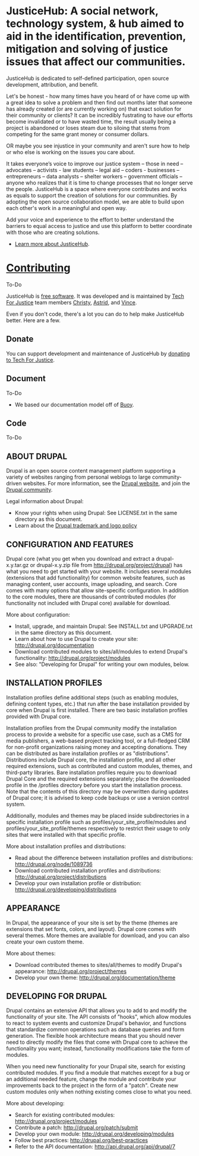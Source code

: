 # JusticeHub: A social network, technology system, & hub aimed to aid in the identification, prevention, mitigation and solving of justice issues that affect our communities.

JusticeHub is dedicated to self-defined participation, open source development, attribution, and benefit.

Let's be honest - how many times have you heard of or have come up with a great idea to solve a problem and then find out months later that someone has already created (or are currently working on) that exact solution for their community or clients? It can be incredibly fustrating to have our efforts become invalidated or to have wasted time, the result usually being a project is abandoned or loses steam due to siloing that stems from competing for the same grant money or consumer dollars.

OR maybe you see injustice in your community and aren't sure how to help or who else is working on the issues you care about.

It takes everyone’s voice to improve our justice system – those in need – advocates – activists - law students – legal aid – coders - businesses – entrepreneurs – data analysts – shelter workers – government officials – anyone who realizes that it is time to change processes that no longer serve the people. JusticeHub is a space where everyone contributes and works as equals to support the creation of solutions for our communities. By adopting the open source collaboration model, we are able to build upon each other's work in a meaningful and open way.

Add your voice and experience to the effort to better understand the barriers to equal access to justice and use this platform to better coordinate with those who are creating solutions.

* [Learn more about JusticeHub](https://github.com/TechForJustice/JusticeHub/wiki).

# [Contributing](#)
To-Do

JusticeHub is [free software](https://www.gnu.org/philosophy/free-sw.en.html "What is free software?"). It was developed and is maintained by [Tech For Justice](https://github.com/TechForJustice) team members [Christy](https://github.com/christyleos), [Astrid](https://github.com/astridw), and [Vince](https://github.com/vincentshadow). 

Even if you don't code, there's a lot you can do to help make JusticeHub better. Here are a few.

## Donate

You can support development and maintenance of JusticeHub by [donating to Tech For Justice](http://www.techforjustice.org/donate/).

## Document
To-Do
* We based our documentation model off of [Buoy](https://github.com/betterangels/buoy). 

## Code
To-Do

ABOUT DRUPAL
------------

Drupal is an open source content management platform supporting a variety of
websites ranging from personal weblogs to large community-driven websites. For
more information, see the [Drupal website](http://drupal.org/), and join the
[Drupal community](http://drupal.org/community).

Legal information about Drupal:
 * Know your rights when using Drupal:
   See LICENSE.txt in the same directory as this document.
 * Learn about the [Drupal trademark and logo policy](http://drupal.com/trademark)   

CONFIGURATION AND FEATURES
--------------------------

Drupal core (what you get when you download and extract a drupal-x.y.tar.gz or
drupal-x.y.zip file from http://drupal.org/project/drupal) has what you need to
get started with your website. It includes several modules (extensions that add
functionality) for common website features, such as managing content, user
accounts, image uploading, and search. Core comes with many options that allow
site-specific configuration. In addition to the core modules, there are
thousands of contributed modules (for functionality not included with Drupal
core) available for download.

More about configuration:
 * Install, upgrade, and maintain Drupal:
   See INSTALL.txt and UPGRADE.txt in the same directory as this document.
 * Learn about how to use Drupal to create your site:
   http://drupal.org/documentation
 * Download contributed modules to sites/all/modules to extend Drupal's
   functionality:
   http://drupal.org/project/modules
 * See also: "Developing for Drupal" for writing your own modules, below.

INSTALLATION PROFILES
---------------------

Installation profiles define additional steps (such as enabling modules,
defining content types, etc.) that run after the base installation provided
by core when Drupal is first installed. There are two basic installation
profiles provided with Drupal core.

Installation profiles from the Drupal community modify the installation process
to provide a website for a specific use case, such as a CMS for media
publishers, a web-based project tracking tool, or a full-fledged CRM for
non-profit organizations raising money and accepting donations. They can be
distributed as bare installation profiles or as "distributions". Distributions
include Drupal core, the installation profile, and all other required
extensions, such as contributed and custom modules, themes, and third-party
libraries. Bare installation profiles require you to download Drupal Core and
the required extensions separately; place the downloaded profile in the
/profiles directory before you start the installation process. Note that the
contents of this directory may be overwritten during updates of Drupal core;
it is advised to keep code backups or use a version control system.

Additionally, modules and themes may be placed inside subdirectories in a
specific installation profile such as profiles/your_site_profile/modules and
profiles/your_site_profile/themes respectively to restrict their usage to only
sites that were installed with that specific profile.

More about installation profiles and distributions:
 * Read about the difference between installation profiles and distributions:
   http://drupal.org/node/1089736
 * Download contributed installation profiles and distributions:
   http://drupal.org/project/distributions
 * Develop your own installation profile or distribution:
   http://drupal.org/developing/distributions

APPEARANCE
----------

In Drupal, the appearance of your site is set by the theme (themes are
extensions that set fonts, colors, and layout). Drupal core comes with several
themes. More themes are available for download, and you can also create your own
custom theme.

More about themes:
 * Download contributed themes to sites/all/themes to modify Drupal's
   appearance:
   http://drupal.org/project/themes
 * Develop your own theme:
   http://drupal.org/documentation/theme

DEVELOPING FOR DRUPAL
---------------------

Drupal contains an extensive API that allows you to add to and modify the
functionality of your site. The API consists of "hooks", which allow modules to
react to system events and customize Drupal's behavior, and functions that
standardize common operations such as database queries and form generation. The
flexible hook architecture means that you should never need to directly modify
the files that come with Drupal core to achieve the functionality you want;
instead, functionality modifications take the form of modules.

When you need new functionality for your Drupal site, search for existing
contributed modules. If you find a module that matches except for a bug or an
additional needed feature, change the module and contribute your improvements
back to the project in the form of a "patch". Create new custom modules only
when nothing existing comes close to what you need.

More about developing:
 * Search for existing contributed modules:
   http://drupal.org/project/modules
 * Contribute a patch:
   http://drupal.org/patch/submit
 * Develop your own module:
   http://drupal.org/developing/modules
 * Follow best practices:
   http://drupal.org/best-practices
 * Refer to the API documentation:
   http://api.drupal.org/api/drupal/7
